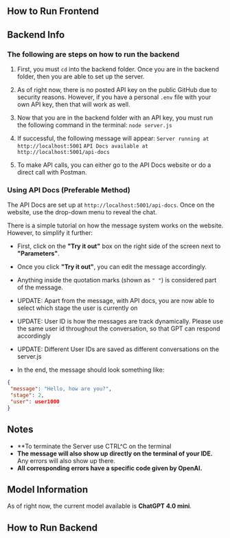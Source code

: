 ## How to Run Frontend
## Backend Info  

### The following are steps on how to run the backend  

1. First, you must `cd` into the backend folder. Once you are in the backend folder, then you are able to set up the server.  

2. As of right now, there is no posted API key on the public GitHub due to security reasons. However, if you have a personal `.env` file with your own API key, then that will work as well.  

3. Now that you are in the backend folder with an API key, you must run the following command in the terminal: 
                       `node server.js`

4. If successful, the following message will appear:
         `Server running at http://localhost:5001` 
         `API Docs available at http://localhost:5001/api-docs`

5. To make API calls, you can either go to the API Docs website or do a direct call with Postman.  

### Using API Docs (Preferable Method)  

The API Docs are set up at `http://localhost:5001/api-docs`. Once on the website, use the drop-down menu to reveal the chat.  

There is a simple tutorial on how the message system works on the website. However, to simplify it further:  

- First, click on the **"Try it out"** box on the right side of the screen next to **"Parameters"**.  
- Once you click **"Try it out"**, you can edit the message accordingly.  
- Anything inside the quotation marks (shown as `" "`) is considered part of the message.

- UPDATE: Apart from the message, with API docs, you are now able to select which stage the user is currently on
- UPDATE: User ID is how the messages are track dynamically. Please use the same user id throughout the conversation, so that GPT can respond accordingly
- UPDATE: Different User IDs are saved as different conversations on the server.js

- In the end, the message should look something like:  

```json
{
 "message": "Hello, how are you?",
 "stage": 2,
 "user": user1000
}
```

## Notes  
- **To terminate the Server use CTRL^C on the terminal  
- **The message will also show up directly on the terminal of your IDE.** Any errors will also show up there.  
- **All corresponding errors have a specific code given by OpenAI.**  

## Model Information  

As of right now, the current model available is **ChatGPT 4.0 mini**.  



## How to Run Backend
